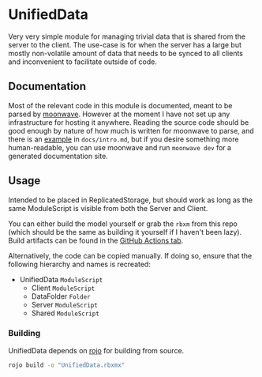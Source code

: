 # UnifiedData
Very very simple module for managing trivial data that is shared from the server to the client.
The use-case is for when the server has a large but mostly non-volatile amount of data that needs to be synced
to all clients and inconvenient to facilitate outside of code.

## Documentation
Most of the relevant code in this module is documented, meant to be parsed by [moonwave](https://github.com/evaera/moonwave).
However at the moment I have not set up any infrastructure for hosting it anywhere.
Reading the source code should be good enough by nature of how much is written for moonwave to parse,
and there is an [example](./docs/intro) in `docs/intro.md`, but if you desire something more human-readable,
you can use moonwave and run `moonwave dev` for a generated documentation site.

## Usage
Intended to be placed in ReplicatedStorage, but should work as long as the same ModuleScript is visible from both the Server and Client.

You can either build the model yourself or grab the `rbxm` from this repo (which should be the same as building it yourself if I haven't been lazy).
Build artifacts can be found in the [GitHub Actions tab](https://github.com/PhantomShift/UnifiedData/actions).

Alternatively, the code can be copied manually. If doing so, ensure that the following hierarchy and names is recreated:
 - UnifiedData `ModuleScript`
    - Client `ModuleScript`
    - DataFolder `Folder`
    - Server `ModuleScript`
    - Shared `ModuleScript`

### Building
UnifiedData depends on [rojo](https://github.com/rojo-rbx/rojo) for building from source.
```bash
rojo build -o "UnifiedData.rbxmx"
```